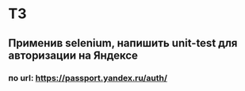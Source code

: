 # ТЗ

## Применив selenium, напишить unit-test для авторизации на Яндексе
### по url: https://passport.yandex.ru/auth/
